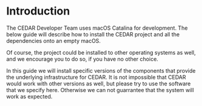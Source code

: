 # Introduction

The CEDAR Developer Team uses macOS Catalina for development. The below guide will describe how to install the CEDAR project and all the dependencies onto an empty macOS. 

Of course, the project could be installed to other operating systems as well, and we encourage you to do so, if you have no other choice.

In this guide we will install specific versions of the components that provide the underlying infrastructure for CEDAR. It is not impossible that CEDAR would work with other versions as well, but please try to use the software that we specify here. Otherwise we can not guarrantee that the system will work as expected.   
